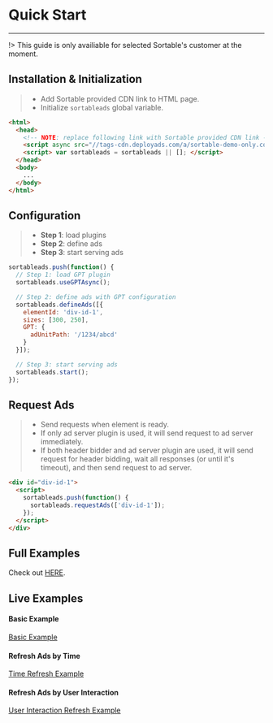 # Quick Start

---

!> This guide is only availiable for selected Sortable's customer at the moment.

## Installation & Initialization

> * Add Sortable provided CDN link to HTML page.
> * Initialize `sortableads` global variable.

```html
<html>
  <head>
    <!-- NOTE: replace following link with Sortable provided CDN link -->
    <script async src="//tags-cdn.deployads.com/a/sortable-demo-only.com.js"></script>
    <script> var sortableads = sortableads || []; </script>
  </head>
  <body>
    ...
  </body>
</html>
```

## Configuration

> * **Step 1**: load plugins
> * **Step 2**: define ads
> * **Step 3**: start serving ads

```js
sortableads.push(function() {
  // Step 1: load GPT plugin
  sortableads.useGPTAsync();

  // Step 2: define ads with GPT configuration
  sortableads.defineAds([{
    elementId: 'div-id-1',
    sizes: [300, 250],
    GPT: {
      adUnitPath: '/1234/abcd'
    }
  }]);

  // Step 3: start serving ads
  sortableads.start();
});
```

## Request Ads

> * Send requests when element is ready.
> * If only ad server plugin is used, it will send request to
> ad server immediately.
> * If both header bidder and ad server plugin are used, it will send request for
> header bidding, wait all responses (or until it's timeout), and then send request to ad server.

```html
<div id="div-id-1">
  <script>
    sortableads.push(function() {
      sortableads.requestAds(['div-id-1']);
    });
  </script>
</div>
```

## Full Examples

Check out [HERE](https://github.com/sortable/ads/tree/master/examples).

## Live Examples

#### Basic Example

[Basic Example](//jsfiddle.net/vqv8r7np/9/embedded/html,result/?sortableads_debug=true ':include :type=iframe width=100% height=700 allowpaymentrequest allowfullscreen frameborder=0')

#### Refresh Ads by Time

[Time Refresh Example](//jsfiddle.net/vqv8r7np/28/embedded/html,result/ ':include :type=iframe width=100% height=700 allowpaymentrequest allowfullscreen frameborder=0')

#### Refresh Ads by User Interaction

[User Interaction Refresh Example](//jsfiddle.net/vqv8r7np/38/embedded/html,result/ ':include :type=iframe width=100% height=700 allowpaymentrequest allowfullscreen frameborder=0')
